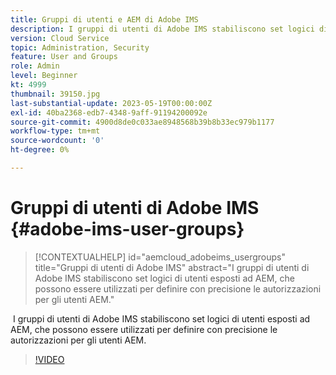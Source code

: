 ```yaml
---
title: Gruppi di utenti e AEM di Adobe IMS
description: I gruppi di utenti di Adobe IMS stabiliscono set logici di utenti esposti ad AEM, che possono essere utilizzati per definire con precisione le autorizzazioni per gli utenti AEM.
version: Cloud Service
topic: Administration, Security
feature: User and Groups
role: Admin
level: Beginner
kt: 4999
thumbnail: 39150.jpg
last-substantial-update: 2023-05-19T00:00:00Z
exl-id: 40ba2368-edb7-4348-9aff-91194200092e
source-git-commit: 4900d8de0c033ae8948568b39b8b33ec979b1177
workflow-type: tm+mt
source-wordcount: '0'
ht-degree: 0%

---
```


# Gruppi di utenti di Adobe IMS {#adobe-ims-user-groups}

>[!CONTEXTUALHELP]
>id="aemcloud_adobeims_usergroups"
>title="Gruppi di utenti di Adobe IMS"
>abstract="I gruppi di utenti di Adobe IMS stabiliscono set logici di utenti esposti ad AEM, che possono essere utilizzati per definire con precisione le autorizzazioni per gli utenti AEM."

 I gruppi di utenti di Adobe IMS stabiliscono set logici di utenti esposti ad AEM, che possono essere utilizzati per definire con precisione le autorizzazioni per gli utenti AEM.

>[!VIDEO](https://video.tv.adobe.com/v/39150?quality=12&learn=on)
